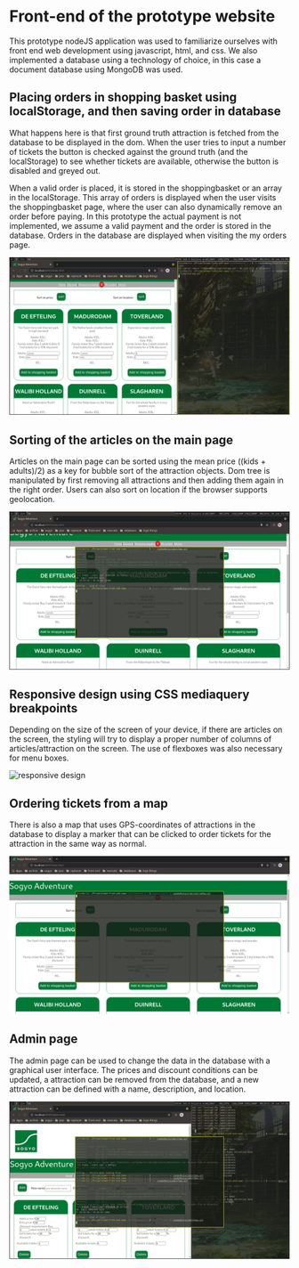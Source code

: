 # Front-end of the prototype website

This prototype nodeJS application was used to familiarize ourselves with front end web development using javascript, html, and css. We also implemented a database using a technology of choice, in this case a document database using MongoDB was used.

## Placing orders in shopping basket using localStorage, and then saving order in database

What happens here is that first ground truth attraction is fetched from the
database to be displayed in the dom. When the user tries to input a number of tickets the button is checked against the ground truth (and the localStorage) to see whether tickets are available, otherwise the button is disabled and greyed out.

When a valid order is placed, it is stored in the shoppingbasket or an array in the localStorage. This array of orders is displayed when the user visits the shoppingbasket page, where the user can also dynamically remove an order before paying. In this prototype the actual payment is not implemented, we assume a valid payment and the order is stored in the database. Orders in the database are displayed when visiting the my orders page.

![localStorage order](readmeMedia/localStorage.gif)

## Sorting of the articles on the main page

Articles on the main page can be sorted using the mean price ((kids + adults)/2) as a key for bubble sort of the attraction objects. Dom tree is manipulated by first removing all attractions and then adding them again in the right order. Users can also sort on location if the browser supports geolocation.

![Sorting articles](readmeMedia/sortingArticles.gif)

## Responsive design using CSS mediaquery breakpoints

Depending on the size of the screen of your device, if there are articles on the screen, the styling will try to display a proper number of columns of articles/attraction on the screen. The use of flexboxes was also necessary for menu boxes.

![responsive design](readmeMedia/responsiveDesign.gif)

## Ordering tickets from a map

There is also a map that uses GPS-coordinates of attractions in the database to display a marker that can be clicked to order tickets for the attraction in the same way as normal.

![ordering from the map](readmeMedia/orderingFromMap.gif)

## Admin page

The admin page can be used to change the data in the database with a graphical user interface. The prices and discount conditions can be updated, a attraction can be removed from the database, and a new attraction can be defined with a name, description, and location.

![admin page](readmeMedia/adminPage.gif)
